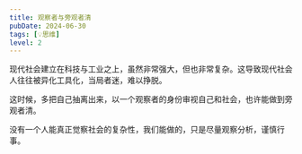 ```yaml
---
title: 观察者与旁观者清
pubDate: 2024-06-30
tags: [💡思维]
level: 2
---
```


现代社会建立在科技与工业之上，虽然非常强大，但也非常复杂。这导致现代社会人往往被异化工具化，当局者迷，难以挣脱。

这时候，多把自己抽离出来，以一个观察者的身份审视自己和社会，也许能做到旁观者清。

没有一个人能真正觉察社会的复杂性，我们能做的，只是尽量观察分析，谨慎行事。

